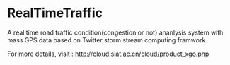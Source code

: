 RealTimeTraffic
===============

A real time road traffic condition(congestion or not) ananlysis system with mass GPS data based on Twitter storm stream computing framwork.

For more details, visit : http://cloud.siat.ac.cn/cloud/product_xgo.php
